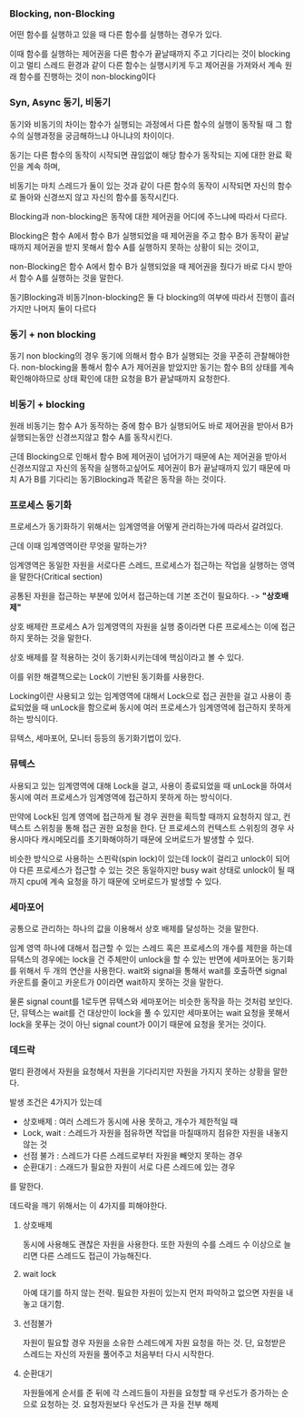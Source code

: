 ### Blocking, non-Blocking

 어떤 함수를 실행하고 있을 때 다른 함수를 실행하는 경우가 있다. 

 이때 함수를 실행하는 제어권을 다른 함수가 끝날때까지 주고 기다리는 것이 blocking이고 멀티 스레드 환경과 같이 다른 함수는 실행시키게 두고 제어권을 가져와서 계속 원래 함수를 진행하는 것이 non-blocking이다



### Syn, Async 동기, 비동기

  동기와 비동기의 차이는 함수가 실행되는 과정에서 다른 함수의 실행이 동작될 때 그 함수의 실행과정을 궁금해하느냐 아니냐의 차이이다.

 동기는 다른 함수의 동작이 시작되면 끊임없이 해당 함수가 동작되는 지에 대한 완료 확인을 계속 하며,

 비동기는 마치 스레드가 둘이 있는 것과 같이 다른 함수의 동작이 시작되면 자신의 함수로 돌아와 신경쓰지 않고 자신의 함수를 동작시킨다.



 Blocking과 non-blocking은 동작에 대한 제어권을 어디에 주느냐에 따라서 다르다.

 Blocking은 함수 A에서 함수 B가 실행되었을 때 제어권을 주고 함수 B가 동작이 끝날때까지 제어권을 받지 못해서 함수 A를 실행하지 못하는 상황이 되는 것이고,

 non-Blocking은 함수 A에서 함수 B가 실행되었을 때 제어권을 줬다가 바로 다시 받아서 함수 A를 실행하는 것을 말한다.



 동기Blocking과 비동기non-blocking은 둘 다 blocking의 여부에 따라서 진행이 흘러가지만 나머지 둘이 다르다



### 동기 + non blocking

 동기 non blocking의 경우 동기에 의해서 함수 B가 실행되는 것을 꾸준히 관찰해야한다. non-blocking을 통해서 함수 A가 제어권을 받았지만 동기는 함수 B의 상태를 계속 확인해야하므로 상태 확인에 대한 요청을 B가 끝날때까지 요청한다.



### 비동기 + blocking

 원래 비동기는 함수 A가 동작하는 중에 함수 B가 실행되어도 바로 제어권을 받아서 B가 실행되는동안 신경쓰지않고 함수 A를 동작시킨다.

 근데 Blocking으로 인해서 함수 B에 제어권이 넘어가기 때문에 A는 제어권을 받아서 신경쓰지않고 자신의 동작을 실행하고싶어도 제어권이 B가 끝날때까지 있기 때문에 마치 A가 B를 기다리는 동기Blocking과 똑같은 동작을 하는 것이다.



### 프로세스 동기화

 프로세스가 동기화하기 위해서는 임계영역을 어떻게 관리하는가에 따라서 갈려있다.

 근데 이때 임계영역이란 무엇을 말하는가?



 임계영역은 동일한 자원을 서로다른 스레드, 프로세스가 접근하는 작업을 실행하는 영역을 말한다(Critical section)

 공통된 자원을 접근하는 부분에 있어서 접근하는데 기본 조건이 필요하다. -> **"상호배제"**



 상호 배제란 프로세스 A가 임계영역의 자원을 실행 중이라면 다른 프로세스는 이에 접근하지 못하는 것을 말한다.

 상호 배제를 잘 적용하는 것이 동기화시키는데에 핵심이라고 볼 수 있다.



 이를 위한 해결책으로는 Lock이 기반된 동기화를 사용한다. 

 Locking이란 사용되고 있는 임계영역에 대해서 Lock으로 접근 권한을 걸고 사용이 종료되었을 때 unLock을 함으로써 동시에 여러 프로세스가 임계영역에 접근하지 못하게 하는 방식이다.



 뮤텍스, 세마포어, 모니터 등등의 동기화기법이 있다.

### 뮤텍스

 사용되고 있는 임계영역에 대해 Lock을 걸고, 사용이 종료되었을 때 unLock을 하여서 동시에 여러 프로세스가 임계영역에 접근하지 못하게 하는 방식이다.

 만약에 Lock된 임계 영역에 접근하게 될 경우 권한을 획득할 때까지 요청하지 않고, 컨텍스트 스위칭을 통해 접근 권한 요청을 한다. 단 프로세스의 컨텍스트 스위칭의 경우 사용시마다 캐시메모리를 초기화해야하기 때문에 오버로드가 발생할 수 있다.



 비슷한 방식으로 사용하는 스핀락(spin lock)이 있는데 lock이 걸리고 unlock이 되어야 다른 프로세스가 접근할 수 있는 것은 동일하지만 busy wait 상태로 unlock이 될 때까지 cpu에 계속 요청을 하기 때문에 오버로드가 발생할 수 있다.



### 세마포어

 공통으로 관리하는 하나의 값을 이용해서 상호 배제를 달성하는 것을 말한다.

 임계 영역 하나에 대해서 접근할 수 있는 스레드 혹은 프로세스의 개수를 제한을 하는데 뮤텍스의 경우에는 lock을 건 주체만이 unlock을 할 수 있는 반면에 세마포어는 동기화를 위해서 두 개의 연산을 사용한다. wait와 signal을 통해서 wait를 호출하면 signal 카운트를 줄이고 카운트가 0이라면 wait하지 못하는 것을 말한다.



 물론 signal count를 1로두면 뮤텍스와 세마포어는 비슷한 동작을 하는 것처럼 보인다. 단, 뮤텍스는 wait를 건 대상만이 lock을 풀 수 있지만 세마포어는 wait 요청을 못해서 lock을 못푸는 것이 아닌 signal count가 0이기 때문에 요청을 못거는 것이다.



### 데드락

 멀티 환경에서 자원을 요청해서 자원을 기다리지만 자원을 가지지 못하는 상황을 말한다.

 발생 조건은 4가지가 있는데

- 상호배제 : 여러 스레드가 동시에 사용 못하고, 개수가 제한적일 때
- Lock, wait : 스레드가 자원을 점유하면 작업을 마칠때까지 점유한 자원을 내놓지 않는 것
- 선점 불가 : 스레드가 다른 스레드로부터 자원을 빼앗지 못하는 경우
- 순환대기 : 스래드가 필요한 자원이 서로 다른 스레드에 있는 경우

를 말한다.



 데드락을 깨기 위해서는 이 4가지를 피해야한다.

1. 상호배제

    동시에 사용해도 괜찮은 자원을 사용한다. 또한 자원의 수를 스레드 수 이상으로 늘리면 다른 스레드도 접근이 가능해진다.

2. wait lock

    아예 대기를 하지 않는 전략. 필요한 자원이 있는지 먼저 파악하고 없으면 자원을 내놓고 대기함.

3. 선점불가

    자원이 필요할 경우 자원을 소유한 스레드에게 자원 요청을 하는 것. 단, 요청받은 스레드는 자신의 자원을 풀어주고 처음부터 다시 시작한다.

4. 순환대기

    자원들에게 순서를 준 뒤에 각 스레드들이 자원을 요청할 때 우선도가 증가하는 순으로 요청하는 것. 요청자원보다 우선도가 큰 자을 전부 해제
